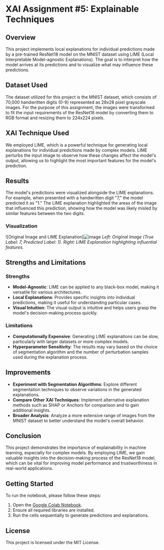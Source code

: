# XAI Assignment #5: Explainable Techniques

## Overview
This project implements local explanations for individual predictions made by a pre-trained ResNet18 model on the MNIST dataset using LIME (Local Interpretable Model-agnostic Explanations). The goal is to interpret how the model arrives at its predictions and to visualize what may influence these predictions. 

## Dataset Used
The dataset utilized for this project is the MNIST dataset, which consists of 70,000 handwritten digits (0-9) represented as 28x28 pixel grayscale images. For the purpose of this assignment, the images were transformed to fit the input requirements of the ResNet18 model by converting them to RGB format and resizing them to 224x224 pixels.

## XAI Technique Used
We employed LIME, which is a powerful technique for generating local explanations for individual predictions made by complex models. LIME perturbs the input image to observe how these changes affect the model's output, allowing us to highlight the most important features for the model's prediction.

## Results
The model's predictions were visualized alongside the LIME explanations. For example, when presented with a handwritten digit "7," the model predicted it as "1." The LIME explanation highlighted the areas of the image that influenced this prediction, showing how the model was likely misled by similar features between the two digits.

### Visualization
![Original Image and LIME Explanation]![image](https://github.com/user-attachments/assets/13ba0ff1-0e2e-4fe4-a3c4-43970dec0c33)
*Left: Original Image (True Label: 7, Predicted Label: 1). Right: LIME Explanation highlighting influential features.*

## Strengths and Limitations

### Strengths
- **Model-Agnostic**: LIME can be applied to any black-box model, making it versatile for various architectures.
- **Local Explanations**: Provides specific insights into individual predictions, making it useful for understanding particular cases.
- **Visual Intuition**: The visual output is intuitive and helps users grasp the model's decision-making process quickly.

### Limitations
- **Computationally Expensive**: Generating LIME explanations can be slow, particularly with larger datasets or more complex models.
- **Hyperparameter Sensitivity**: The results may vary based on the choice of segmentation algorithm and the number of perturbation samples used during the explanation process.

## Improvements
- **Experiment with Segmentation Algorithms**: Explore different segmentation techniques to observe variations in the generated explanations.
- **Compare Other XAI Techniques**: Implement alternative explanation methods such as SHAP or Anchors for comparison and to gain additional insights.
- **Broader Analysis**: Analyze a more extensive range of images from the MNIST dataset to better understand the model's overall behavior.

## Conclusion
This project demonstrates the importance of explainability in machine learning, especially for complex models. By employing LIME, we gain valuable insights into the decision-making process of the ResNet18 model, which can be vital for improving model performance and trustworthiness in real-world applications.

## Getting Started
To run the notebook, please follow these steps:
1. Open the [Google Colab Notebook](link_to_your_colab_notebook).
2. Ensure all required libraries are installed.
3. Run the cells sequentially to generate predictions and explanations.

## License
This project is licensed under the MIT License.
